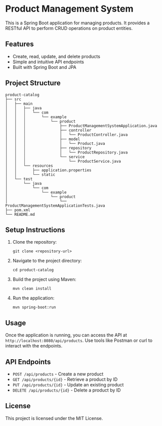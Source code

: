 # Product Management System

This is a Spring Boot application for managing products. It provides a RESTful API to perform CRUD operations on product entities.

## Features

- Create, read, update, and delete products
- Simple and intuitive API endpoints
- Built with Spring Boot and JPA

## Project Structure

```
product-catalog
├── src
│   ├── main
│   │   ├── java
│   │   │   └── com
│   │   │       └── example
│   │   │           └── product
│   │   │               ├── ProductManagementSystemApplication.java
│   │   │               ├── controller
│   │   │               │   └── ProductController.java
│   │   │               ├── model
│   │   │               │   └── Product.java
│   │   │               ├── repository
│   │   │               │   └── ProductRepository.java
│   │   │               └── service
│   │   │                   └── ProductService.java
│   │   └── resources
│   │       ├── application.properties
│   │       └── static
│   └── test
│       └── java
│           └── com
│               └── example
│                   └── product
│                       └── ProductManagementSystemApplicationTests.java
├── pom.xml
└── README.md
```

## Setup Instructions

1. Clone the repository:
   ```
   git clone <repository-url>
   ```

2. Navigate to the project directory:
   ```
   cd product-catalog
   ```

3. Build the project using Maven:
   ```
   mvn clean install
   ```

4. Run the application:
   ```
   mvn spring-boot:run
   ```

## Usage

Once the application is running, you can access the API at `http://localhost:8080/api/products`. Use tools like Postman or curl to interact with the endpoints.

## API Endpoints

- `POST /api/products` - Create a new product
- `GET /api/products/{id}` - Retrieve a product by ID
- `PUT /api/products/{id}` - Update an existing product
- `DELETE /api/products/{id}` - Delete a product by ID

## License

This project is licensed under the MIT License.